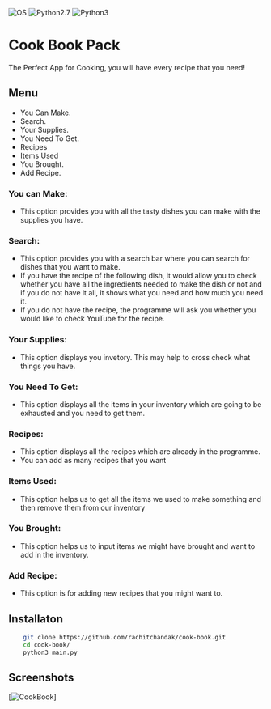 ![OS](https://img.shields.io/badge/Tested%20On-Linux%20|%20OSX%20|%20Windows%20|%20Android-yellowgreen.svg?style=flat-square) ![Python2.7](https://img.shields.io/badge/Python-2.7-green.svg?style=flat-square) ![Python3](https://img.shields.io/badge/Python-3-green.svg?style=flat-square)

# Cook Book Pack

The Perfect App for Cooking, you will have every recipe that you need!

## Menu

- You Can Make.
- Search.
- Your Supplies.
- You Need To Get.
- Recipes
- Items Used
- You Brought.
- Add Recipe.

### You can Make:
- This option provides you with all the tasty dishes you can make with the supplies you have.

### Search:
- This option provides you with a search bar where you can search for dishes that you want to make.
- If you have the recipe of the following dish, it would allow you to check whether you have all the ingredients needed to make the dish or not and if you do not have it all, it shows what you need and how much you need it.
- If you do not have the recipe, the programme will ask you whether you would like to check YouTube for the recipe.
### Your Supplies:
- This option displays you invetory. This may help to cross check what things you have.
### You Need To Get:
- This option displays all the items in your inventory which are going to be exhausted and you need to get them.
### Recipes:
- This option displays all the recipes which are already in the programme.
- You can add as many recipes that you want
### Items Used:
- This option helps us to get all the items we used to make something and then remove them from our inventory
### You Brought:
- This option helps us to input items we might have brought and want to add in the inventory.
### Add Recipe:
- This option is for adding new recipes that you might want to.

## Installaton
```bash
    git clone https://github.com/rachitchandak/cook-book.git
    cd cook-book/
    python3 main.py
```
## Screenshots

[![CookBook](https://user-images.githubusercontent.com/66620273/94091556-29ba8480-fe36-11ea-8457-162459aa4a12.png)]
